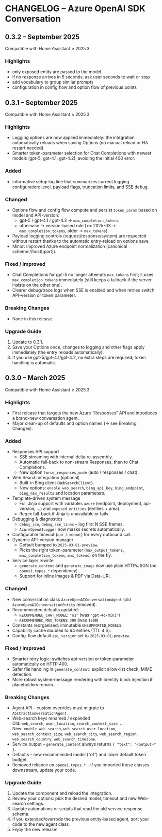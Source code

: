 # CHANGELOG – Azure OpenAI SDK Conversation  
  
## 0.3.2 – September 2025  
Compatible with Home Assistant ≥ 2025.3  
  
### Highlights  
- only exposed entity are passed to the model
- if no response arrives in 5 seconds, ask user seconds to wait or stop
- add vocabulary to group similar prompts
- configuration in config flow and option flow of previous points

## 0.3.1 – September 2025  
Compatible with Home Assistant ≥ 2025.3  
  
### Highlights  
- Logging options are now applied immediately: the integration automatically reloads when saving Options (no manual reload or HA restart needed).  
- Smarter token-parameter selection for Chat Completions with newest models (gpt-5, gpt-4.1, gpt-4.2), avoiding the initial 400 error.  
  
### Added  
- Informative setup log line that summarizes current logging configuration: level, payload flags, truncation limits, and SSE debug.  
  
### Changed  
- Options flow and config flow compute and persist `token_param` based on model and API-version:  
  - gpt-5 / gpt-4.1 / gpt-4.2 → `max_completion_tokens`  
  - otherwise → version-based rule (>= 2025-03 → `max_completion_tokens`, older → `max_tokens`)  
- Payload logging controls (request/response/system) are respected without restart thanks to the automatic entry-reload on options save.  
- Minor: improved Azure endpoint normalization (canonical scheme://host[:port]).  
  
### Fixed / Improved  
- Chat Completions for gpt-5 no longer attempts `max_tokens` first; it uses `max_completion_tokens` immediately (still keeps a fallback if the server insists on the other one).  
- Clearer debug/trace logs when SSE is enabled and when retries switch API-version or token parameter.  
  
### Breaking Changes  
- None in this release.  
  
### Upgrade Guide  
1. Update to 0.3.1.  
2. Save your Options once; changes to logging and other flags apply immediately (the entry reloads automatically).  
3. If you use gpt-5/gpt-4.1/gpt-4.2, no extra steps are required; token handling is automatic.  
  
## 0.3.0 – March 2025  
Compatible with Home Assistant ≥ 2025.3  
  
### Highlights  
- First release that targets the new Azure “Responses” API and introduces a brand-new conversation agent.  
- Major clean-up of defaults and option names (→ see Breaking Changes).  
  
### Added  
- Responses API support  
  - SSE streaming with internal delta re-assembly.  
  - Automatic fall-back to non-stream Responses, then to Chat Completions.  
  - New option `force_responses_mode` (auto / responses / chat).  
- Web Search integration (optional)  
  - Built-in Bing client (`WebSearchClient`).  
  - New options: `enable_web_search`, `bing_api_key`, `bing_endpoint`, `bing_max_results` and location parameters.  
- Template-driven system message  
  - Full Jinja support with variables `azure` (endpoint, deployment, api-version, …) and `exposed_entities` (entities + area).  
  - Regex fall-back if Jinja is unavailable or fails.  
- Debugging & diagnostics  
  - `debug_sse`, `debug_sse_lines` – log first N SSE frames.  
  - `AzureOpenAILogger` now masks secrets automatically.  
- Configurable timeout (`api_timeout`) for every outbound call.  
- Dynamic API-version manager  
  - Default bumped to `2025-03-01-preview`.  
  - Picks the right token-parameter (`max_output_tokens`, `max_completion_tokens`, `max_tokens`) on the fly.  
- Service layer rewrite  
  - `generate_content` and `generate_image` now use plain HTTP/JSON (no `openai.types.*` dependency).  
  - Support for inline images & PDF via Data-URI.  
  
### Changed  
- New conversation class `AzureOpenAIConversationAgent` (old `AzureOpenAIConversationEntity` removed).  
- Recommended defaults updated:  
  - `RECOMMENDED_CHAT_MODEL`: `"o1"` (was `"gpt-4o-mini"`)  
  - `RECOMMENDED_MAX_TOKENS`: `300` (was `1500`)  
- Constants reorganised; immutable `UNSUPPORTED_MODELS`.  
- Capability cache doubled to 64 entries (TTL 4 h).  
- Config-flow default `api_version` set to `2025-03-01-preview`.  
  
### Fixed / Improved  
- Smarter retry logic: switches api-version or token-parameter automatically on HTTP 400.  
- Safer file handling in `generate_content`: explicit allow-list check, MIME detection.  
- More robust system-message rendering with identity block injection if placeholders remain.  
  
### Breaking Changes  
- Agent API – custom overrides must migrate to `AbstractConversationAgent`.  
- Web-search keys renamed / expanded    
  Old: `web_search`, `user_location`, `search_context_size`, …    
  New: `enable_web_search`, `web_search_user_location`, `web_search_context_size`, `web_search_city`, `web_search_region`, `web_search_country`, `web_search_timezone`.  
- Service output – `generate_content` always returns `{ "text": "<output>" }`.  
- Defaults – new recommended model (“o1”) and lower default token budget.  
- Removed reliance on `openai.types.*` – if you imported those classes downstream, update your code.  
  
### Upgrade Guide  
1. Update the component and reload the integration.  
2. Review your options: pick the desired model, timeout and new Web-search settings.  
3. Update automations or scripts that read the old service response schema.  
4. If you extended/overrode the previous entity-based agent, port your code to the new agent class.  
5. Enjoy the new release!  